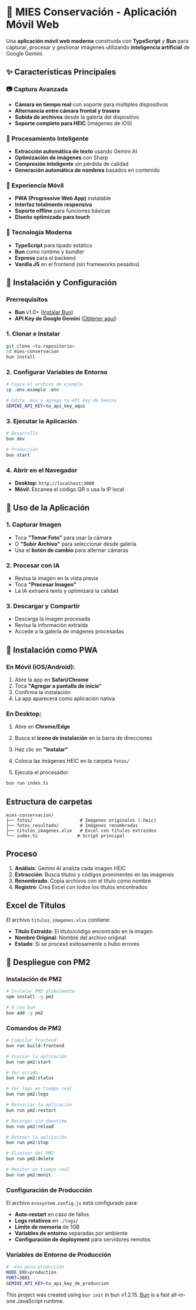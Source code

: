 # 📱 MIES Conservación - Aplicación Móvil Web

Una **aplicación móvil web moderna** construida con **TypeScript** y **Bun** para capturar, procesar y gestionar imágenes utilizando **inteligencia artificial** de Google Gemini.

## ✨ Características Principales

### 📷 Captura Avanzada
- **Cámara en tiempo real** con soporte para múltiples dispositivos
- **Alternancia entre cámara frontal y trasera**
- **Subida de archivos** desde la galería del dispositivo
- **Soporte completo para HEIC** (imágenes de iOS)

### 🤖 Procesamiento Inteligente
- **Extracción automática de texto** usando Gemini AI
- **Optimización de imágenes** con Sharp
- **Compresión inteligente** sin pérdida de calidad
- **Generación automática de nombres** basados en contenido

### 📱 Experiencia Móvil
- **PWA (Progressive Web App)** instalable
- **Interfaz totalmente responsiva**
- **Soporte offline** para funciones básicas
- **Diseño optimizado para touch**

### 🔧 Tecnología Moderna
- **TypeScript** para tipado estático
- **Bun** como runtime y bundler
- **Express** para el backend
- **Vanilla JS** en el frontend (sin frameworks pesados)

## 🚀 Instalación y Configuración

### Prerrequisitos
- **Bun** v1.0+ ([Instalar Bun](https://bun.sh))
- **API Key de Google Gemini** ([Obtener aquí](https://makersuite.google.com/app/apikey))

### 1. Clonar e Instalar
```bash
git clone <tu-repositorio>
cd mies-conservacion
bun install
```

### 2. Configurar Variables de Entorno
```bash
# Copia el archivo de ejemplo
cp .env.example .env

# Edita .env y agrega tu API key de Gemini
GEMINI_API_KEY=tu_api_key_aqui
```

### 3. Ejecutar la Aplicación
```bash
# Desarrollo
bun dev

# Producción
bun start
```

### 4. Abrir en el Navegador
- **Desktop**: `http://localhost:3000`
- **Móvil**: Escanea el código QR o usa la IP local

## 🎯 Uso de la Aplicación

### 1. **Capturar Imagen**
- Toca **"Tomar Foto"** para usar la cámara
- O **"Subir Archivo"** para seleccionar desde galería
- Usa el **botón de cambio** para alternar cámaras

### 2. **Procesar con IA**
- Revisa la imagen en la vista previa
- Toca **"Procesar Imagen"** 
- La IA extraerá texto y optimizará la calidad

### 3. **Descargar y Compartir**
- Descarga la imagen procesada
- Revisa la información extraída
- Accede a la galería de imágenes procesadas

## 📱 Instalación como PWA

### En Móvil (iOS/Android):
1. Abre la app en **Safari/Chrome**
2. Toca **"Agregar a pantalla de inicio"**
3. Confirma la instalación
4. La app aparecerá como aplicación nativa

### En Desktop:
1. Abre en **Chrome/Edge**
2. Busca el **ícono de instalación** en la barra de direcciones
3. Haz clic en **"Instalar"**

1. Coloca las imágenes HEIC en la carpeta `fotos/`
2. Ejecuta el procesador:

```bash
bun run index.ts
```

## Estructura de carpetas

```
mies-conservacion/
├── fotos/                  # Imágenes originales (.heic)
├── fotos_resultado/        # Imágenes renombradas
├── titulos_imagenes.xlsx   # Excel con títulos extraídos
└── index.ts               # Script principal
```

## Proceso

1. **Análisis**: Gemini AI analiza cada imagen HEIC
2. **Extracción**: Busca títulos y códigos prominentes en las imágenes
3. **Renombrado**: Copia archivos con el título como nombre
4. **Registro**: Crea Excel con todos los títulos encontrados

## Excel de Títulos

El archivo `titulos_imagenes.xlsx` contiene:
- **Título Extraído**: El título/código encontrado en la imagen
- **Nombre Original**: Nombre del archivo original
- **Estado**: Si se procesó exitosamente o hubo errores

## 🔧 Despliegue con PM2

### Instalación de PM2
```bash
# Instalar PM2 globalmente
npm install -g pm2

# O con bun
bun add -g pm2
```

### Comandos de PM2
```bash
# Compilar frontend
bun run build-frontend

# Iniciar la aplicación
bun run pm2:start

# Ver estado
bun run pm2:status

# Ver logs en tiempo real
bun run pm2:logs

# Reiniciar la aplicación
bun run pm2:restart

# Recargar sin downtime
bun run pm2:reload

# Detener la aplicación
bun run pm2:stop

# Eliminar del PM2
bun run pm2:delete

# Monitor en tiempo real
bun run pm2:monit
```

### Configuración de Producción
El archivo `ecosystem.config.js` está configurado para:
- **Auto-restart** en caso de fallos
- **Logs rotativos** en `./logs/`
- **Límite de memoria** de 1GB
- **Variables de entorno** separadas por ambiente
- **Configuración de deployment** para servidores remotos

### Variables de Entorno de Producción
```bash
# .env para producción
NODE_ENV=production
PORT=3001
GEMINI_API_KEY=tu_api_key_de_produccion
```

This project was created using `bun init` in bun v1.2.15. [Bun](https://bun.sh) is a fast all-in-one JavaScript runtime.
